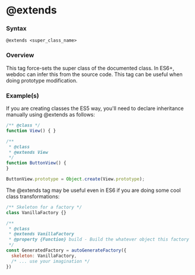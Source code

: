 # @extends

### Syntax

`@extends <super_class_name>`

### Overview

This tag force-sets the super class of the documented class. In ES6+, webdoc can infer this from the source code. This tag can be useful when doing prototype modification.

### Example(s)

If you are creating classes the ES5 way, you'll need to declare inheritance manually using @extends as follows:

```js
/** @class */
function View() { }

/**
 * @class
 * @extends View
 */
function ButtonView() {
}

ButtonView.prototype = Object.create(View.prototype);
```

The @extends tag may be useful even in ES6 if you are doing some cool class transformations:

```js
/** Skeleton for a factory */
class VanillaFactory {}

/**
 * @class
 * @extends VanillaFactory
 * @property {Function} build - Build the whatever object this factory creates.
 */
const GeneratedFactory = autoGenerateFactory({
  skeleton: VanillaFactory,
  /* ... use your imagination */
})
```
